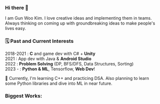 ### Hi there 👋

I am Gun Woo Kim. I love creative ideas and implementing them in teams.
Always thinking on coming up with groundbreaking ideas to make people's lives easy.

### 🗓️ Past and Current Interests
2018-2021 : **C** and game dev with C# + **Unity**  
2021 : App dev with Java & **Android Studio**  
2022 : **Problem Solving** (DP, BFS/DFS, Data Structures, Sorting)  
2023 - : **Python & ML**, Tensorflow, **Web Dev**!  

📌 Currently, I'm learning C++ and practicing DSA.
Also planning to learn some Python libraries and dive into ML in near future.

### Biggest Works:



<!--
**closhu/closhu** is a ✨ _special_ ✨ repository because its `README.md` (this file) appears on your GitHub profile.

Here are some ideas to get you started:

- 🔭 I’m currently working on ...
- 🌱 I’m currently learning ...
- 👯 I’m looking to collaborate on ...
- 🤔 I’m looking for help with ...
- 💬 Ask me about ...
- 📫 How to reach me: ...
- 😄 Pronouns: ...
- ⚡ Fun fact: ...
-->
